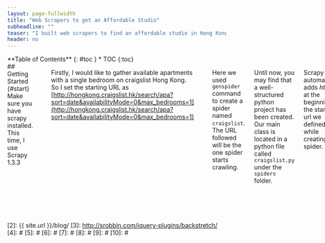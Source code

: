```yaml
---
layout: page-fullwidth
title: "Web Scrapers to get an Affordable Studio"
subheadline: ""
teaser: "I built web scrapers to find an affordable studio in Hong Kong"
header: no
---
```

<div class="row">
<div class="medium-4 medium-push-8 columns" markdown="1">
<div class="panel radius" markdown="1">
**Table of Contents**
{: #toc }
*  TOC
{:toc}
</div>
</div><!-- /.medium-4.columns -->

<div class="medium-8 medium-pull-4 columns" markdown="1">
## Getting Started   {#start}
Make sure you have scrapy installed.
This time, I use Scrapy 1.3.3

```shell
scrapy startproject nextstudio

cd nextstudio
```
Firstly, I would like to gather available apartments with a single bedroom on craigslist Hong Kong. So I set the starting URL as [http://hongkong.craigslist.hk/search/apa?sort=date&availabilityMode=0&max_bedrooms=1](http://hongkong.craigslist.hk/search/apa?sort=date&availabilityMode=0&max_bedrooms=1)

```shell
scrapy genspider craigslist "hongkong.craigslist.hk/search/apa?sort=date&availabilityMode=0&max_bedrooms=1"
```

Here we used `genspider` command to create a spider named `craigslist`. The URL followed will be the one spider starts crawling.

Until now, you may find that a well-structured python project has been created. Our main class is located in a python file called `craigslist.py` under the `spiders` folder.

Scrapy automatically adds _http://_ at the beginning of the starting url we defined while creating the spider.

## Extract Data using `xpath`

To locate the specific information, we need its html tag and the class name or id.

For example, after you right-click on any apartment name, and choose "Inspect", you can see the HTML code as following:

```html
<a href="https://hongkong.craigslist.hk/apa/d/2-similar-size-bdr-close-to/6435622235.html" data-id="6435622235" class="result-title hdrlnk">2 similar size bdr close to PP 3</a>
```

Now we know that the apartment name is the text of an `<a>` tag distinguished by its class name _result-title hdrlnk_ .

Under the `parse()` function, let's add the following code:

```python
titles = response.xpath('//a[@class="result-title hdrlnk"]/text()').extract()
```

### The rule of `XPath` are as following:
* `//` tells spider to start from the tag specified rather than <html>
* `/a` refers to <a> tag
* `[@class="result-title hdrlnk"]` tells spider which of the <a> tags we want
* `text()` extract the text in the <a> tag for us

### `extract()` vs. `extract_first()`

`extract()` extracts every instance on the web page that follows the same XPath rule into a list

`extract_first()` only extracts the first item

We've already finished a simplest spider, which should look like this:

```python
# -*- coding: utf-8 -*-
import scrapy

class CraigslistSpider(scrapy.Spider):
    name = "craigslist"
    allowed_domains = ["craigslist.hk"]
    start_urls = ['http://hongkong.craigslist.hk/search/apa?sort=date&availabilityMode=0&max_bedrooms=1']

    def parse(self, response):
    	names = response.xpath('//a[@class="result-title hdrlnk"]/text()').extract()
        print(names)
```

Feel free to move to your terminal and run your spider:

```shell
scrapy crawl craigslist
```

## Export data as CSV

Based on the simplest spider built earlier, we need 2 more steps to output data into a CSV file.

#### Step 1: Loop through output data and `yield` one name each time in the form of dictionary.

```python
for n in names:
	yield {"Name": n}
```

#### Step 2: Add arguments for output in terminal

```shell
scrapy crawl craigslist -o res.csv
```

Similarly, we can also store data as JSON or XML. 

## Scrape the next page, and the next, and the next ...

"Inspect" the _next_ button, we can find the HTML code:

```html
<a href="/search/apa?s=120" class="button next" title="next page">next &gt; </a>
```


## Scrape one more depth


<small markdown="1">[Up to table of contents](#toc)</small>
{: .text-right }
</div><!-- /.medium-8.columns -->
</div><!-- /.row -->

 [1]: http://kramdown.gettalong.org/converter/html.html#toc
 [2]: {{ site.url }}/blog/
 [3]: http://srobbin.com/jquery-plugins/backstretch/
 [4]: #
 [5]: #
 [6]: #
 [7]: #
 [8]: #
 [9]: #
 [10]: #